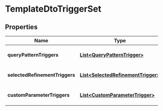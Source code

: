 

# TemplateDtoTriggerSet


## Properties

| Name | Type | Description | Notes |
|------------ | ------------- | ------------- | -------------|
|**queryPatternTriggers** | [**List&lt;QueryPatternTrigger&gt;**](QueryPatternTrigger.md) | Query pattern triggers. |  |
|**selectedRefinementTriggers** | [**List&lt;SelectedRefinementTrigger&gt;**](SelectedRefinementTrigger.md) | Selected refinement triggers. |  |
|**customParameterTriggers** | [**List&lt;CustomParameterTrigger&gt;**](CustomParameterTrigger.md) | Custom parameter triggers. |  |



